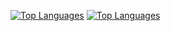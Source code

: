 [![Top Languages](https://github-readme-stats-six-sigma-29.vercel.app/api/top-langs/?username=m1841&langs_count=12&layout=compact&theme=github_dark_dimmed)](https://github.com/m1841/github-readme-stats#gh-dark-mode-only)
[![Top Languages](https://github-readme-stats-six-sigma-29.vercel.app/api/top-langs/?username=m1841&langs_count=12&layout=compact)](https://github.com/m1841/github-readme-stats#gh-light-mode-only)

